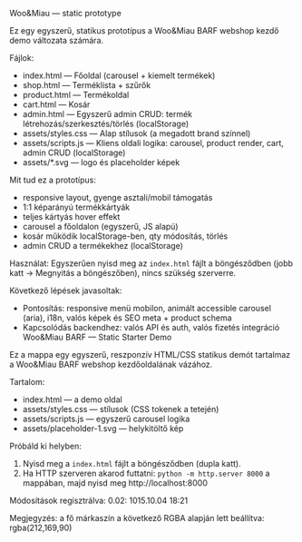 Woo&Miau — static prototype

Ez egy egyszerű, statikus prototípus a Woo&Miau BARF webshop kezdő demo változata számára.

Fájlok:
- index.html — Főoldal (carousel + kiemelt termékek)
- shop.html — Terméklista + szűrők
- product.html — Termékoldal
- cart.html — Kosár
- admin.html — Egyszerű admin CRUD: termék létrehozás/szerkesztés/törlés (localStorage)
- assets/styles.css — Alap stílusok (a megadott brand színnel)
- assets/scripts.js — Kliens oldali logika: carousel, product render, cart, admin CRUD (localStorage)
- assets/*.svg — logo és placeholder képek

Mit tud ez a prototípus:
- responsive layout, gyenge asztali/mobil támogatás
- 1:1 képarányú termékkártyák
- teljes kártyás hover effekt
- carousel a főoldalon (egyszerű, JS alapú)
- kosár működik localStorage-ben, qty módosítás, törlés
- admin CRUD a termékekhez (localStorage)

Használat:
Egyszerűen nyisd meg az `index.html` fájlt a böngésződben (jobb katt -> Megnyitás a böngészőben), nincs szükség szerverre.

Következő lépések javasoltak:
- Pontosítás: responsive menü mobilon, animált accessible carousel (aria), i18n, valós képek és SEO meta + product schema
- Kapcsolódás backendhez: valós API és auth, valós fizetés integráció
Woo&Miau BARF — Static Starter Demo

Ez a mappa egy egyszerű, reszponzív HTML/CSS statikus demót tartalmaz a Woo&Miau BARF webshop kezdőoldalának vázához.

Tartalom:
- index.html — a demo oldal
- assets/styles.css — stílusok (CSS tokenek a tetején)
- assets/scripts.js — egyszerű carousel logika
- assets/placeholder-1.svg — helykitöltő kép

Próbáld ki helyben:
1) Nyisd meg a `index.html` fájlt a böngésződben (dupla katt).
2) Ha HTTP szerveren akarod futtatni: `python -m http.server 8000` a mappában, majd nyisd meg http://localhost:8000

Módosítások regisztrálva:
0.02: 1015.10.04 18:21

Megjegyzés: a fő márkaszín a következő RGBA alapján lett beállítva: rgba(212,169,90)
